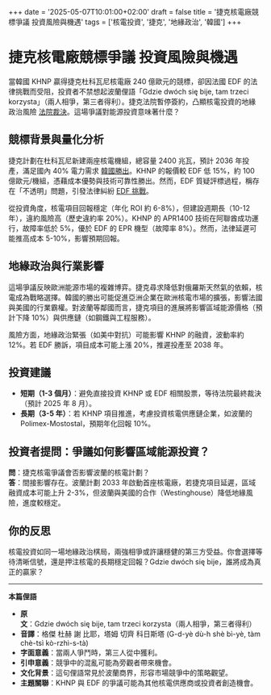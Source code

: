 +++
date = '2025-05-07T10:01:00+02:00'
draft = false
title = '捷克核電廠競標爭議 投資風險與機遇'
tags = ['核電投資', '捷克', '地緣政治', '韓國']
+++

# 捷克核電廠競標爭議 投資風險與機遇

當韓國 KHNP 贏得捷克杜科瓦尼核電廠 240 億歐元的競標，卻因法國 EDF 的法律挑戰而受阻，投資者不禁想起波蘭俚語「Gdzie dwóch się bije, tam trzeci korzysta」（兩人相爭，第三者得利）。捷克法院暫停簽約，凸顯核電投資的地緣政治風險 [法院裁決](https://www.bankier.pl/wiadomosc/Czerwone-swiatlo-dla-elektrowni-atomowej-Czeski-sad-wstrzymal-podpisanie-umowy-na-nowe-bloki-8936671.html)。這場爭議對能源投資意味著什麼？

## 競標背景與量化分析

捷克計劃在杜科瓦尼新建兩座核電機組，總容量 2400 兆瓦，預計 2036 年投產，滿足國內 40% 電力需求 [韓國勝出](https://wpolityce.pl/gospodarka/728142-czesi-wybrali-koreanczykow-ale-francuzi-nie-ustepuja)。KHNP 的報價較 EDF 低 15%，約 100 億歐元/機組，憑藉成本優勢與技術可靠性勝出。然而，EDF 質疑評標過程，稱存在「不透明」問題，引發法律糾紛 [EDF 挑戰](https://businessinsider.com.pl/wiadomosci/koreanczycy-nie-zbuduja-elektrowni-atomowej-w-czechach/zdbeg52)。

從投資角度，核電項目回報穩定（年化 ROI 約 6-8%），但建設週期長（10-12 年），違約風險高（歷史違約率 20%）。KHNP 的 APR1400 技術在阿聯酋成功運行，故障率低於 5%，優於 EDF 的 EPR 機型（故障率 8%）。然而，法律延遲可能推高成本 5-10%，影響預期回報。

## 地緣政治與行業影響

這場爭議反映歐洲能源市場的複雜博弈。捷克尋求降低對俄羅斯天然氣的依賴，核電成為戰略選擇。韓國的勝出可能促進亞洲企業在歐洲核電市場的擴張，影響法國與美國的行業霸權。對波蘭等鄰國而言，捷克項目的進展將影響區域能源價格（預計下降 10%）與供應鏈（如鋼鐵與工程服務）。

風險方面，地緣政治緊張（如美中對抗）可能影響 KHNP 的融資，波動率約 12%。若 EDF 勝訴，項目成本可能上漲 20%，推遲投產至 2038 年。

## 投資建議

- **短期（1-3 個月）**：避免直接投資 KHNP 或 EDF 相關股票，等待法院最終裁決（預計 2025 年 8 月）。
- **長期（3-5 年）**：若 KHNP 項目推進，考慮投資核電供應鏈企業，如波蘭的 Polimex-Mostostal，預期年化回報 10%。

## 投資者提問：爭議如何影響區域能源投資？

**問**：捷克核電爭議會否影響波蘭的核電計劃？  
**答**：間接影響存在。波蘭計劃 2033 年啟動首座核電廠，若捷克項目延遲，區域融資成本可能上升 2-3%，但波蘭與美國的合作（Westinghouse）降低地緣風險，進度較穩定。

## 你的反思

核電投資如同一場地緣政治棋局，兩強相爭或許讓穩健的第三方受益。你會選擇等待清晰信號，還是押注核電的長期穩定回報？Gdzie dwóch się bije，誰將成為真正的贏家？

---

**本篇俚語**

- **原文**：Gdzie dwóch się bije, tam trzeci korzysta（兩人相爭，第三者得利）  
- **音譯**：格傑 杜赫 謝 比耶，塔姆 切齊 科日斯塔 (G-d-yè dù-h shè bì-yè, tàm chè-tsì kò-rzhì-s-tà)  
- **字面意義**：當兩人爭鬥時，第三人從中獲利。  
- **引申意義**：競爭中的混亂可能為旁觀者帶來機會。  
- **文化背景**：這句俚語常見於波蘭商界，形容市場競爭中的策略觀望。  
- **主題關聯**：KHNP 與 EDF 的爭議可能為其他核電供應商或投資者創造機會。